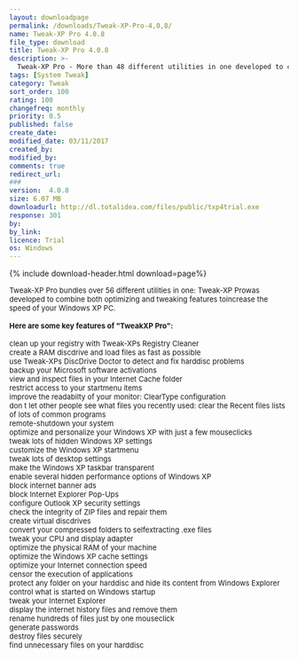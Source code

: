 ```yaml
---
layout: downloadpage
permalink: /downloads/Tweak-XP-Pro-4,0,8/
name: Tweak-XP Pro 4.0.8
file_type: download
title: Tweak-XP Pro 4.0.8
description: >-
  Tweak-XP Pro - More than 48 different utilities in one developed to combine both tweaking and optimizing features
tags: [System Tweak]
category: Tweak
sort_order: 100
rating: 100
changefreq: monthly
priority: 0.5
published: false
create_date:
modified_date: 03/11/2017
created_by:
modified_by:
comments: true
redirect_url:
###
version:  4.0.8
size: 6.07 MB
downloadurl: http://dl.totalidea.com/files/public/txp4trial.exe
response: 301
by:
by_link:
licence: Trial
os: Windows
---
```


{% include download-header.html download=page%}

<p style="fix-download-text !important">
<p><font size="2"><p>Tweak-XP Pro bundles over 56 different utilities in one: Tweak-XP Prowas developed to combine both optimizing and tweaking features toincrease the speed of your Windows XP PC.<br />
<br />
<span><strong>Here are some key features of "TweakXP Pro":</strong></span><br />
<br />
clean up your registry with Tweak-XPs Registry Cleaner <br />
create a RAM discdrive and load files as fast as possible <br />
use Tweak-XPs DiscDrive Doctor to detect and fix harddisc problems <br />
backup your Microsoft software activations <br />
view and inspect files in your Internet Cache folder <br />
restrict access to your startmenu items <br />
improve the readabilty of your monitor: ClearType configuration <br />
don t let other people see what files you recently used: clear the Recent files lists of lots of common programs <br />
remote-shutdown your system <br />
optimize and personalize your Windows XP with just a few mouseclicks <br />
tweak lots of hidden Windows XP settings <br />
customize the Windows XP startmenu <br />
tweak lots of desktop settings <br />
make the Windows XP taskbar transparent <br />
enable several hidden performance options of Windows XP <br />
block internet banner ads <br />
block Internet Explorer Pop-Ups <br />
configure Outlook XP security settings <br />
check the integrity of ZIP files and repair them <br />
create virtual discdrives <br />
convert your compressed folders to selfextracting .exe files <br />
tweak your CPU and display adapter <br />
optimize the physical RAM of your machine <br />
optimize the Windows XP cache settings <br />
optimize your Internet connection speed <br />
censor the execution of applications <br />
protect any folder on your harddisc and hide its content from Windows Explorer <br />
control what is started on Windows startup <br />
tweak your Internet Explorer <br />
display the internet history files and remove them <br />
rename hundreds of files just by one mouseclick <br />
generate passwords <br />
destroy files securely <br />
find unnecessary files on your harddisc</p></p></p>
